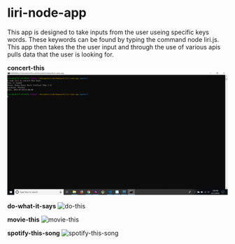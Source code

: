 # liri-node-app

This app is designed to take inputs from the user useing specific keys words.  These keywords can be found by typing the command node liri.js.  This app then takes the the user input and through the use of various apis pulls data that the user is looking for.

**concert-this**
![concert-this](/assets/pictures/concert-this.png)

**do-what-it-says**
![do-this](/assets/pictures/do-what-it-says)

**movie-this**
![movie-this](/assets/pictures/movie-this)

**spotify-this-song**
![spotify-this-song](/assets/pictures/spotify-this-song)